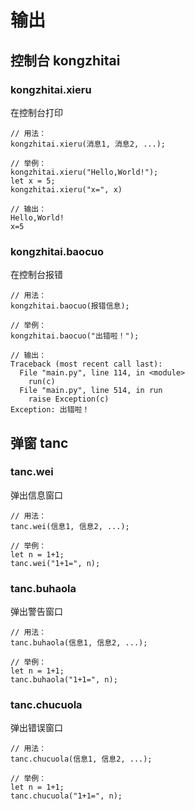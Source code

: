 # 输出

## 控制台 kongzhitai

### kongzhitai.xieru

在控制台打印

```text
// 用法：
kongzhitai.xieru(消息1, 消息2, ...);

// 举例：
kongzhitai.xieru("Hello,World!");
let x = 5;
kongzhitai.xieru("x=", x)

// 输出：
Hello,World!
x=5
```

### kongzhitai.baocuo

在控制台报错

```text
// 用法：
kongzhitai.baocuo(报错信息);

// 举例：
kongzhitai.baocuo("出错啦！");

// 输出：
Traceback (most recent call last):
  File "main.py", line 114, in <module>
    run(c)
  File "main.py", line 514, in run
    raise Exception(c)
Exception: 出错啦！
```

## 弹窗 tanc

### tanc.wei

弹出信息窗口

```text
// 用法：
tanc.wei(信息1, 信息2, ...);

// 举例：
let n = 1+1;
tanc.wei("1+1=", n);
```


### tanc.buhaola

弹出警告窗口

```text
// 用法：
tanc.buhaola(信息1, 信息2, ...);

// 举例：
let n = 1+1;
tanc.buhaola("1+1=", n);
```


### tanc.chucuola

弹出错误窗口

```text
// 用法：
tanc.chucuola(信息1, 信息2, ...);

// 举例：
let n = 1+1;
tanc.chucuola("1+1=", n);
```
